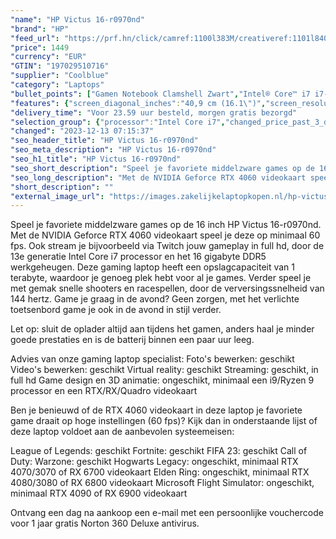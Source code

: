 ```yaml
---
"name": "HP Victus 16-r0970nd"
"brand": "HP"
"feed_url": "https://prf.hn/click/camref:1100l383M/creativeref:1101l84031/destination:https%3A%2F%2Fwww.coolblue.nl%2Fproduct%2F927878"
"price": 1449
"currency": "EUR"
"GTIN": "197029510716"
"supplier": "Coolblue"
"category": "Laptops"
"bullet_points": ["Gamen Notebook Clamshell Zwart","Intel® Core™ i7 i7-13700H 2,4 GHz","40,9 cm (16.1\") Full HD 1920 x 1080 Pixels IPS 16:9","16 GB DDR5-SDRAM 5200 MHz 2 x 8 GB","1 TB SSD","NVIDIA GeForce RTX 4060 8 GB Intel Iris Xe Graphics","Wi-Fi 6 (802.11ax) Ethernet LAN 10,1000,100 Mbit/s Bluetooth 5.3","Lithium-Polymeer (LiPo) 70 Wh 230 W","Windows 11 Home"]
"features": {"screen_diagonal_inches":"40,9 cm (16.1\")","screen_resolution":"1920 x 1080 Pixels","processor_family":"Intel® Core™ i7","memory_size":"16 GB","memory_type":"DDR5-SDRAM","total_storage_space":"1 TB","graphics_card":"NVIDIA GeForce RTX 4060","graphics_memory_size":"8 GB","operating_system":"Windows 11 Home","battery_capacity":"70 Wh","width":"369 mm","depth":"259,4 mm","weight":"2,33 kg"}
"delivery_time": "Voor 23.59 uur besteld, morgen gratis bezorgd"
"selection_group": {"processor":"Intel Core i7","changed_price_past_3_days":false,"product_family":"Victus Gaming"}
"changed": "2023-12-13 07:15:37"
"seo_header_title": "HP Victus 16-r0970nd"
"seo_meta_description": "HP Victus 16-r0970nd"
"seo_h1_title": "HP Victus 16-r0970nd"
"seo_short_description": "Speel je favoriete middelzware games op de 16 inch HP Victus 16-r0970nd."
"seo_long_description": "Met de NVIDIA Geforce RTX 4060 videokaart speel je deze op minimaal 60 fps. Ook stream je bijvoorbeeld via Twitch jouw gameplay in full hd, door de 13e generatie Intel Core i7 processor en het 16 gigabyte DDR5 werkgeheugen. Deze gaming laptop heeft een opslagcapaciteit van 1 terabyte, waardoor je genoeg plek hebt voor al je games. Verder speel je met gemak snelle shooters en racespellen, door de verversingssnelheid van 144 hertz. Game je graag in de avond? Geen zorgen, met het verlichte toetsenbord game je ook in de avond in stijl verder. \r\n\r\nLet op: sluit de oplader altijd aan tijdens het gamen, anders haal je minder goede prestaties en is de batterij binnen een paar uur leeg. \r\n\r\nAdvies van onze gaming laptop specialist:\r\nFoto's bewerken: geschikt\r\nVideo's bewerken: geschikt\r\nVirtual reality: geschikt\r\nStreaming: geschikt, in full hd\r\nGame design en 3D animatie: ongeschikt, minimaal een i9/Ryzen 9 processor en een RTX/RX/Quadro videokaart\r\n\r\n\r\nBen je benieuwd of de RTX 4060 videokaart in deze laptop je favoriete game draait op hoge instellingen (60 fps)? Kijk dan in onderstaande lijst of deze laptop voldoet aan de aanbevolen systeemeisen:\r\n\r\nLeague of Legends: geschikt\r\nFortnite: geschikt\r\nFIFA 23: geschikt\r\nCall of Duty: Warzone: geschikt\r\nHogwarts Legacy: ongeschikt, minimaal RTX 4070/3070 of RX 6700 videokaart\r\nElden Ring: ongeschikt, minimaal RTX 4080/3080 of RX 6800 videokaart\r\nMicrosoft Flight Simulator: ongeschikt, minimaal RTX 4090 of RX 6900 videokaart\r\n\r\n\r\nOntvang een dag na aankoop een e-mail met een persoonlijke vouchercode voor 1 jaar gratis Norton 360 Deluxe antivirus."
"short_description": ""
"external_image_url": "https://images.zakelijkelaptopkopen.nl/hp-victus-16-r0970nd.webp"
---
```


Speel je favoriete middelzware games op de 16 inch HP Victus 16-r0970nd. Met de NVIDIA Geforce RTX 4060 videokaart speel je deze op minimaal 60 fps. Ook stream je bijvoorbeeld via Twitch jouw gameplay in full hd, door de 13e generatie Intel Core i7 processor en het 16 gigabyte DDR5 werkgeheugen. Deze gaming laptop heeft een opslagcapaciteit van 1 terabyte, waardoor je genoeg plek hebt voor al je games. Verder speel je met gemak snelle shooters en racespellen, door de verversingssnelheid van 144 hertz. Game je graag  in de avond? Geen zorgen, met het verlichte toetsenbord game je ook in de avond in stijl verder.

Let op: sluit de oplader altijd aan tijdens het gamen, anders haal je minder goede prestaties en is de batterij binnen een paar uur leeg.

Advies van onze gaming laptop specialist:
Foto's bewerken: geschikt
Video's bewerken: geschikt
Virtual reality: geschikt
Streaming: geschikt, in full hd
Game design en 3D animatie: ongeschikt, minimaal een i9/Ryzen 9 processor en een RTX/RX/Quadro videokaart


Ben je benieuwd of de RTX 4060 videokaart in deze laptop je favoriete game draait op hoge instellingen (60 fps)? Kijk dan in onderstaande lijst of deze laptop voldoet aan de aanbevolen systeemeisen:

League of Legends: geschikt
Fortnite: geschikt
FIFA 23: geschikt
Call of Duty: Warzone: geschikt
Hogwarts Legacy: ongeschikt, minimaal RTX 4070/3070 of RX 6700 videokaart
Elden Ring: ongeschikt, minimaal RTX 4080/3080 of RX 6800 videokaart
Microsoft Flight Simulator: ongeschikt, minimaal RTX 4090 of RX 6900 videokaart


Ontvang een dag na aankoop een e-mail met een persoonlijke vouchercode voor 1 jaar gratis Norton 360 Deluxe antivirus.